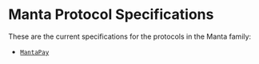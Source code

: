 # Manta Protocol Specifications

These are the current specifications for the protocols in the Manta family:

- [`MantaPay`](manta-pay/)

